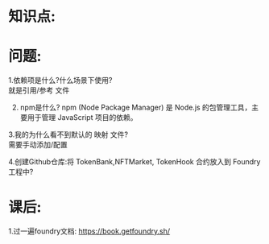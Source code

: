 # 知识点:  




# 问题:  
1.依赖项是什么?什么场景下使用?  
就是引用/参考 文件

2. npm是什么?
npm (Node Package Manager) 是 Node.js 的包管理工具，主要用于管理 JavaScript 项目的依赖。
    
3.我的为什么看不到默认的 映射 文件?  
需要手动添加/配置  

4.创建Github仓库:将 TokenBank,NFTMarket, TokenHook 合约放入到 Foundry 工程中?

# 课后:  
1.过一遍foundry文档: https://book.getfoundry.sh/  


